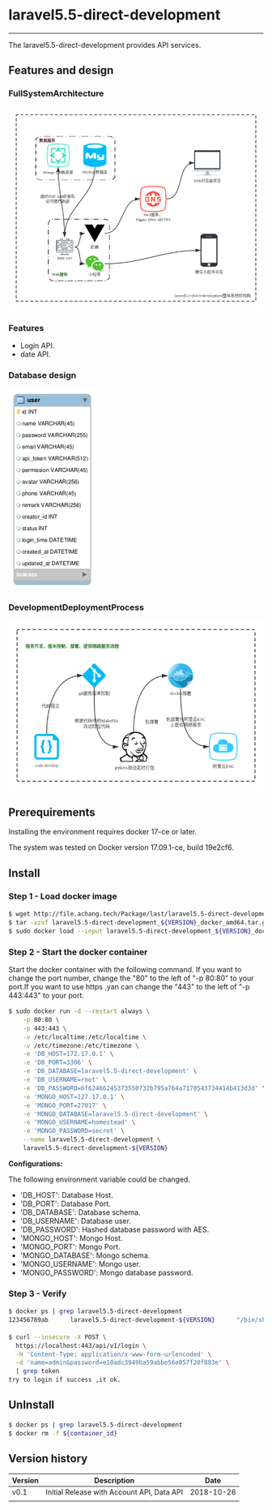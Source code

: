 # **laravel5.5-direct-development**
------

The laravel5.5-direct-development provides API services.

## Features and design

### FullSystemArchitecture

![Architecture](./doc/FullSystemArchitecture.png)

### Features

  - Login API.
  - date API.
  
### Database design

![Database design](./doc/laravel5.5-direct-development.png)

### DevelopmentDeploymentProcess

![Process](./doc/DevelopmentDeploymentProcess.png)

## Prerequirements

Installing the environment requires docker 17-ce or later.

The system was tested on Docker version 17.09.1-ce, build 19e2cf6.

## Install

### Step 1 - Load docker image

```sh
$ wget http://file.achang.tech/Package/last/laravel5.5-direct-development/laravel5.5-direct-development_${VERSION}_docker_amd64.tar.gz
$ tar -xzvf laravel5.5-direct-development_${VERSION}_docker_amd64.tar.gz
$ sudo docker load --input laravel5.5-direct-development_${VERSION}_docker_amd64.tar
```

### Step 2 - Start the docker container

Start the docker container with the following command. If you want to change the port number, change the "80" to the left of "-p 80:80" to your port.If you want to use https ,yan can change the "443" to the left of "-p 443:443" to your port.

``` sh
$ sudo docker run -d --restart always \
    -p 80:80 \
    -p 443:443 \
    -v /etc/localtime:/etc/localtime \
    -v /etc/timezone:/etc/timezone \
    -e 'DB_HOST=172.17.0.1' \
    -e 'DB_PORT=3306' \
    -e 'DB_DATABASE=laravel5.5-direct-development' \
    -e 'DB_USERNAME=root' \
    -e 'DB_PASSWORD=6f62466245373550732b795a764a7170543734414b413d3d' \
    -e 'MONGO_HOST=127.17.0.1' \
    -e 'MONGO_PORT=27017' \
    -e 'MONGO_DATABASE=laravel5.5-direct-development' \
    -e 'MONGO_USERNAME=homestead' \
    -e 'MONGO_PASSWORD=secret' \
    --name laravel5.5-direct-development \
    laravel5.5-direct-development-${VERSION}
```

**Configurations:**

The following environment variable could be changed.

- 'DB_HOST': Database Host.
- 'DB_PORT': Database Port.
- 'DB_DATABASE': Database schema.
- 'DB_USERNAME': Database user.
- 'DB_PASSWORD': Hashed database password with AES.
- 'MONGO_HOST': Mongo Host.
- 'MONGO_PORT': Mongo Port.
- 'MONGO_DATABASE': Mongo schema.
- 'MONGO_USERNAME': Mongo user.
- 'MONGO_PASSWORD': Mongo database password.

### Step 3 - Verify
```sh
$ docker ps | grep laravel5.5-direct-development
123456789ab      laravel5.5-direct-development-${VERSION}      "/bin/sh -c '/var/ww…"      44 minutes ago      Up 44 minutes       80/tcp, 0.0.0.0:8083->443/tcp                       laravel5.5-direct-development

$ curl --insecure -X POST \
  https://localhost:443/api/v1/login \
  -H 'Content-Type: application/x-www-form-urlencoded' \
  -d 'name=admin&password=e10adc3949ba59abbe56e057f20f883e' \
  | grep token
try to login if success ,it ok.
```

## UnInstall

```sh
$ docker ps | grep laravel5.5-direct-development
$ docker rm -f ${container_id}
```

## Version history

| Version | Description                                             |  Date        |
|---------|---------------------------------------------------------|--------------|
| v0.1    |Initial Release with Account API, Data API               |  2018-10-26  |
|         |                                                         |              |